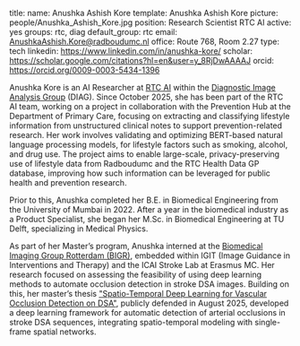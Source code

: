 title: 
name: Anushka Ashish Kore
template: Anushka Ashish Kore
picture: people/Anushka_Ashish_Kore.jpg
position: Research Scientist RTC AI
active: yes
groups: rtc, diag
default_group: rtc
email: AnushkaAshish.Kore@radboudumc.nl
office: Route 768, Room 2.27
type: tech
linkedin: https://www.linkedin.com/in/anushka-kore/
scholar: https://scholar.google.com/citations?hl=en&user=y_8RjDwAAAAJ
orcid: https://orcid.org/0009-0003-5434-1396

Anushka Kore is an AI Researcher at [RTC AI](https://rtc.diagnijmegen.nl/) within the [Diagnostic Image Analysis Group](http://www.diagnijmegen.nl/) (DIAG). Since October 2025, she has been part of the RTC AI team, working on a project in collaboration with the Prevention Hub at the Department of Primary Care, focusing on extracting and classifying lifestyle information from unstructured clinical notes to support prevention-related research. Her work involves validating and optimizing BERT-based natural language processing models, for lifestyle factors such as smoking, alcohol, and drug use. The project aims to enable large-scale, privacy-preserving use of lifestyle data from Radboudumc and the RTC Health Data GP database, improving how such information can be leveraged for public health and prevention research.
 
Prior to this, Anushka completed her B.E. in Biomedical Engineering from the University of Mumbai in 2022. After a year in the biomedical industry as a Product Specialist, she began her M.Sc. in Biomedical Engineering at TU Delft, specializing in Medical Physics.
 
As part of her Master’s program, Anushka interned at the [Biomedical Imaging Group Rotterdam (BIGR)](https://bigr.nl/), embedded within IGIT (Image Guidance in Interventions and Therapy) and the ICAI Stroke Lab at Erasmus MC. Her research focused on assessing the feasibility of using deep learning methods to automate occlusion detection in stroke DSA images. Building on this, her master’s thesis ["Spatio-Temporal Deep Learning for Vascular Occlusion Detection on DSA"](https://repository.tudelft.nl/record/uuid:0b267432-2371-4665-bb7a-cda3a745ba15), publicly defended in August 2025, developed a deep learning framework for automatic detection of arterial occlusions in stroke DSA sequences, integrating spatio-temporal modeling with single-frame spatial networks.

